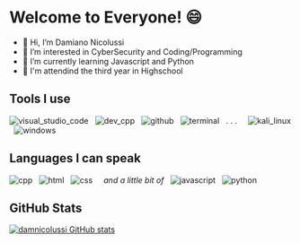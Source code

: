 # Welcome to Everyone! 😄

- 👋 Hi, I’m Damiano Nicolussi
- 👀 I’m interested in CyberSecurity and Coding/Programming
- 🌱 I’m currently learning Javascript and Python
- 🏫 I'm attendind the third year in Highschool

## Tools I use
![visual_studio_code](https://github.com/damnicolussi/images/blob/main/visual_studio_code.png)
&nbsp;
![dev_cpp](https://github.com/damnicolussi/images/blob/main/dev_cpp.png)
&nbsp;
![github](https://github.com/damnicolussi/images/blob/main/github.png)
&nbsp;
![terminal](https://github.com/damnicolussi/images/blob/main/terminal.png)
&nbsp;
. . .
&nbsp;
&nbsp;
![kali_linux](https://github.com/damnicolussi/images/blob/main/kali_linux.png)
&nbsp;
![windows](https://github.com/damnicolussi/images/blob/main/windows.png)

## Languages I can speak
![cpp](https://github.com/damnicolussi/images/blob/main/cpp.png)
&nbsp;
![html](https://github.com/damnicolussi/images/blob/main/html.png)
&nbsp;
![css](https://github.com/damnicolussi/images/blob/main/css.png)
&nbsp; &nbsp;
*and a little bit of* &nbsp;
![javascript](https://github.com/damnicolussi/images/blob/main/javascript.png)
&nbsp;
![python](https://github.com/damnicolussi/images/blob/main/python.png)

## GitHub Stats
[![damnicolussi GitHub stats](https://github-readme-stats.vercel.app/api?username=damnicolussi)](https://github.com/anuraghazra/github-readme-stats)


<!---
damnicolussi/damnicolussi is a ✨ special ✨ repository because its `README.md` (this file) appears on your GitHub profile.
You can click the Preview link to take a look at your changes.
--->
